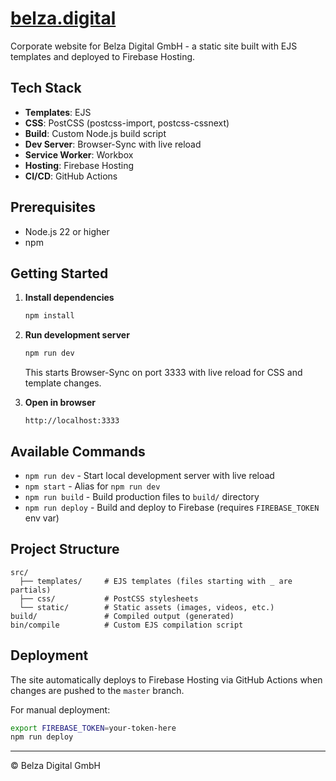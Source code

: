 # [belza.digital](http://belza.digital)

Corporate website for Belza Digital GmbH - a static site built with EJS templates and deployed to Firebase Hosting.

## Tech Stack

- **Templates**: EJS
- **CSS**: PostCSS (postcss-import, postcss-cssnext)
- **Build**: Custom Node.js build script
- **Dev Server**: Browser-Sync with live reload
- **Service Worker**: Workbox
- **Hosting**: Firebase Hosting
- **CI/CD**: GitHub Actions

## Prerequisites

- Node.js 22 or higher
- npm

## Getting Started

1. **Install dependencies**
   ```bash
   npm install
   ```

2. **Run development server**
   ```bash
   npm run dev
   ```
   This starts Browser-Sync on port 3333 with live reload for CSS and template changes.

3. **Open in browser**
   ```
   http://localhost:3333
   ```

## Available Commands

- `npm run dev` - Start local development server with live reload
- `npm start` - Alias for `npm run dev`
- `npm run build` - Build production files to `build/` directory
- `npm run deploy` - Build and deploy to Firebase (requires `FIREBASE_TOKEN` env var)

## Project Structure

```
src/
  ├── templates/     # EJS templates (files starting with _ are partials)
  ├── css/           # PostCSS stylesheets
  └── static/        # Static assets (images, videos, etc.)
build/               # Compiled output (generated)
bin/compile          # Custom EJS compilation script
```

## Deployment

The site automatically deploys to Firebase Hosting via GitHub Actions when changes are pushed to the `master` branch.

For manual deployment:
```bash
export FIREBASE_TOKEN=your-token-here
npm run deploy
```

---
© Belza Digital GmbH
